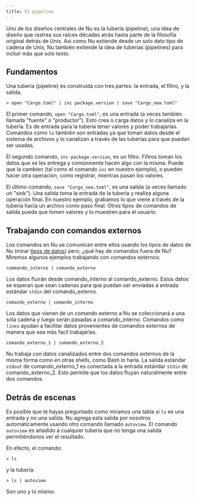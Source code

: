 ```yaml
---
title: El pipeline
---
```


Uno de los diseños centrales de Nu es la tubería (pipeline), una idea de diseño que rastrea sus raíces décadas atrás hasta parte de la filosofía original detrás de Unix. Así como Nu extiende desde un solo dato tipo de cadena de Unix, Nu también extiende la idea de tuberías (pipelines) para incluir más que solo texto.

## Fundamentos

Una tubería (pipeline) es construída con tres partes: la entrada, el filtro, y la salida.

```
> open "Cargo.toml" | inc package.version | save "Cargo_new.toml"
```

El primer comando, `open "Cargo.toml"`, es una entrada (a veces también llamada "fuente" o "productor"). Esto crea o carga datos y lo canaliza en la tubería. Es de entrada para la tubería tener valores y poder trabajarlas. Comandos como `ls` también son entradas ya que toman datos desde el sistema de archivos y lo canalizan a través de las tuberías para que puedan ser usadas.

El segundo comando, `inc package.version`, es un filtro. Filtros toman los datos que se les entrega y comúnmente hacen algo con la misma. Puede que la cambien (tal como el comando `inc` en nuestro ejemplo), o pueden hacer otra operación, como registrar, mientras pasan los valores.

El último comando, `save "Cargo_new.toml"`, es una salida (a veces llamado un "sink"). Una salida toma la entrada de la tubería y realiza alguna operación final. En nuestro ejemplo, grabamos lo que viene a través de la tubería hacia un archivo como paso final. Otros tipos de comandos de salida pueda que tomen valores y lo muestren para el usuario.

## Trabajando con comandos externos

Los comandos en Nu se comunican entre ellos usando los tipos de datos de Nu (mirar [tipos de datos](tipos_de_datos.md)) pero, ¿qué hay de comandos fuera de Nu? Miremos algunos ejemplos trabajando con comandos externos:

`commando_interno | comando_externo`

Los datos fluirán desde comando_interno al comando_externo. Estos datos se esperan que sean cadenas para que puedan ser enviadas a entrada estándar `stdin` del comando_externo.

`comando_externo | comando_interno`

Los datos que vienen de un comando externo a Nu se coleccionará a una sola cadena y luego serán pasadas a comando_interno. Comandos como `lines` ayudan a facilitar datos provenientes de comandos externos de manera que sea más facil trabajarlas.

`comando_externo_1 | comando_externo_2`

Nu trabaja con datos canalizados entre dos comandos externos de la misma forma como en otras shells, como Bash lo haría. La salida estándar `stdout` de comando_externo_1 es conectada a la entrada estándar `stdin` de comando_externo_2. Esto permite que los datos fluyan naturalmente entre dos comandos.

## Detrás de escenas

Es posible que te hayas preguntado como miramos una tabla si `ls` es una entrada y no una salida. Nu agrega esta salida por nosotros automáticamente usando otro comando llamado `autoview`. El comando `autoview` es añadido a cualquier tubería que no tenga una salida permitiéndonos ver el resultado.

En efecto, el comando:

```
> ls
```

y la tubería:

```
> ls | autoview
```

Son uno y lo mismo.
